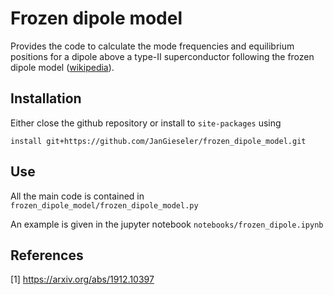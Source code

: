 # Frozen dipole model


Provides the code to calculate the mode frequencies and equilibrium positions for a dipole above a type-II superconductor following the frozen dipole model ([wikipedia](https://en.wikipedia.org/wiki/Frozen_mirror_image_method)).

## Installation 
Either close the github repository or install to `site-packages` using

`install git+https://github.com/JanGieseler/frozen_dipole_model.git`

## Use 
All the main code is contained in `frozen_dipole_model/frozen_dipole_model.py`

An example is given in the jupyter notebook `notebooks/frozen_dipole.ipynb`

## References
 
[1] https://arxiv.org/abs/1912.10397